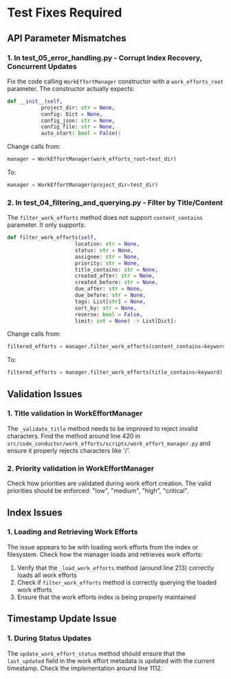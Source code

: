 # Test Fixes Required

## API Parameter Mismatches

### 1. In test_05_error_handling.py - Corrupt Index Recovery, Concurrent Updates

Fix the code calling `WorkEffortManager` constructor with a `work_efforts_root` parameter. The constructor actually expects:

```python
def __init__(self,
           project_dir: str = None,
           config: Dict = None,
           config_json: str = None,
           config_file: str = None,
           auto_start: bool = False):
```

Change calls from:
```python
manager = WorkEffortManager(work_efforts_root=test_dir)
```

To:
```python
manager = WorkEffortManager(project_dir=test_dir)
```

### 2. In test_04_filtering_and_querying.py - Filter by Title/Content

The `filter_work_efforts` method does not support `content_contains` parameter. It only supports:

```python
def filter_work_efforts(self,
                      location: str = None,
                      status: str = None,
                      assignee: str = None,
                      priority: str = None,
                      title_contains: str = None,
                      created_after: str = None,
                      created_before: str = None,
                      due_after: str = None,
                      due_before: str = None,
                      tags: List[str] = None,
                      sort_by: str = None,
                      reverse: bool = False,
                      limit: int = None) -> List[Dict]:
```

Change calls from:
```python
filtered_efforts = manager.filter_work_efforts(content_contains=keyword)
```

To:
```python
filtered_efforts = manager.filter_work_efforts(title_contains=keyword)
```

## Validation Issues

### 1. Title validation in WorkEffortManager

The `_validate_title` method needs to be improved to reject invalid characters. Find the method around line 420 in `src/code_conductor/work_efforts/scripts/work_effort_manager.py` and ensure it properly rejects characters like '/'.

### 2. Priority validation in WorkEffortManager

Check how priorities are validated during work effort creation. The valid priorities should be enforced: "low", "medium", "high", "critical".

## Index Issues

### 1. Loading and Retrieving Work Efforts

The issue appears to be with loading work efforts from the index or filesystem. Check how the manager loads and retrieves work efforts:

1. Verify that the `_load_work_efforts` method (around line 213) correctly loads all work efforts
2. Check if `filter_work_efforts` method is correctly querying the loaded work efforts
3. Ensure that the work efforts index is being properly maintained

## Timestamp Update Issue

### 1. During Status Updates

The `update_work_effort_status` method should ensure that the `last_updated` field in the work effort metadata is updated with the current timestamp. Check the implementation around line 1112.
